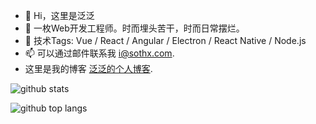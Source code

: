 - 👋 Hi，这里是泛泛
- 👀 一枚Web开发工程师。时而埋头苦干，时而日常摆烂。
- 🌱 技术Tags: Vue / React / Angular / Electron / React Native / Node.js
- 📫 可以通过邮件联系我 i@sothx.com.  
- 这里是我的博客 [泛泛的个人博客](https://sothx.com/).

![github stats](https://github-readme-stats.vercel.app/api?username=sothx&count_private=true)

![github top langs](https://github-readme-stats.vercel.app/api/top-langs/?username=sothx&layout=compact&langs_count=8&count_private=true)
